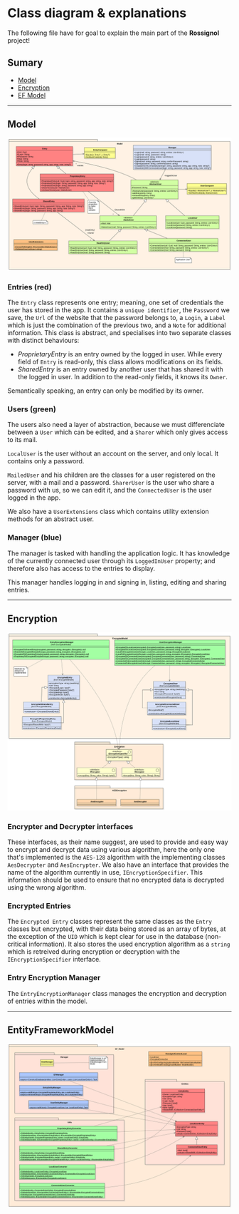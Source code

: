 # Class diagram & explanations

The following file have for goal to explain the main part of the **Rossignol** project!

## Sumary

* [Model](##Model)
* [Encryption](##Encryption)
* [EF Model](##EntityFrameworkModel)

---

## Model

<img src="./model.svg">

### Entries (red)

The `Entry` class represents one entry; meaning, one set of credentials the user has stored in the app. It contains a `unique identifier`, the `Password` we save, the `Url` of the website that the password belongs to, a `Login`, a `Label` which is just the combination of the previous two, and a `Note` for additional information. This class is abstract, and specialises into two separate classes with distinct behaviours:
- *ProprietaryEntry* is an entry owned by the logged in user. While every field of `Entry` is read-only, this class allows modifications on its fields.
- *SharedEntry* is an entry owned by another user that has shared it with the logged in user. In addition to the read-only fields, it knows its `Owner`.

Semantically speaking, an entry can only be modified by its owner.

### Users (green)
The users also need a layer of abstraction, because we must differenciate between a `User` which can be edited, and a `Sharer` which only gives access to its mail.

`LocalUser` is the user without an account on the server, and only local. It contains only a password.

`MailedUser` and his children are the classes for a user registered on the server, with a mail and a password. `SharerUser` is the user who share a password with us, so we can edit it, and the `ConnectedUser` is the user logged in the app.

We also have a `UserExtensions` class which contains utility extension methods for an abstract user.

### Manager (blue)
The manager is tasked with handling the application logic. It has knowledge of the currently connected user through its `LoggedInUser` property; and therefore also has access to the entries to display.

This manager handles logging in and signing in, listing, editing and sharing entries.

---

## Encryption

<img src="./encryption.svg">

### Encrypter and Decrypter interfaces
These interfaces, as their name suggest, are used to provide and easy way to encrypt and decrypt data using various algorithm, here the only one that's implemented is the `AES-128` algorithm with the implementing classes `AesDecrypter` and `AesEncrypter`. We also have an interface that provides the name of the algorithm currently in use, `IEncryptionSpecifier`. This information should be used to ensure that no encrypted data is decrypted using the wrong algorithm.

### Encrypted Entries
The `Encrypted Entry` classes represent the same classes as the `Entry` classes but encrypted, with their data being stored as an array of bytes, at the exception of the `UID` which is kept clear for use in the database (non-critical information). It also stores the used encryption algorithm as a `string` which is retreived during encryption or decryption with the `IEncryptionSpecifier` interface.

### Entry Encryption Manager
The `EntryEncryptionManager` class manages the encryption and decryption of entries within the model.

---

## EntityFrameworkModel

<img src="./ef_model.svg">